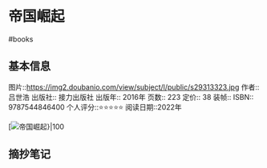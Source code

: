 ---
---

# 帝国崛起
#books 
## 基本信息

图片::https://img2.doubanio.com/view/subject/l/public/s29313323.jpg
作者:: 吕世浩
出版社:: 接力出版社
出版年:: 2016年
页数:: 223
定价:: 38
装帧:: 
ISBN:: 9787544846400
个人评分::⭐⭐⭐⭐⭐
阅读日期::2022年

 [![帝国崛起}|100](https://img2.doubanio.com/view/subject/l/public/s29313323.jpg )

## 摘抄笔记
